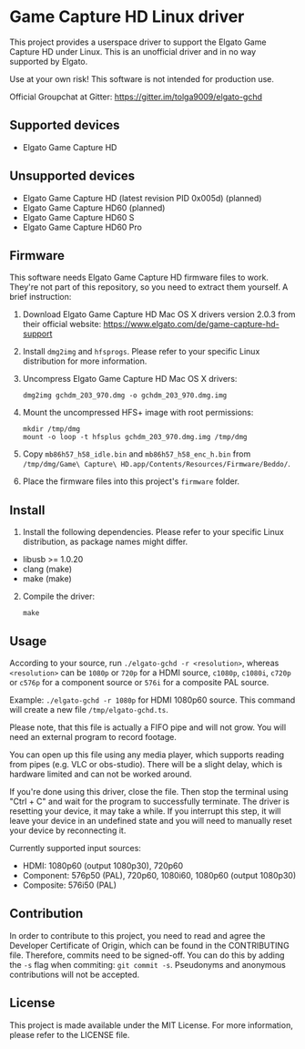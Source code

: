 # Game Capture HD Linux driver

This project provides a userspace driver to support the Elgato Game Capture HD
under Linux. This is an unofficial driver and in no way supported by Elgato.

Use at your own risk! This software is not intended for production use.

Official Groupchat at Gitter: https://gitter.im/tolga9009/elgato-gchd


## Supported devices

* Elgato Game Capture HD


## Unsupported devices

* Elgato Game Capture HD (latest revision PID 0x005d) (planned)
* Elgato Game Capture HD60 (planned)
* Elgato Game Capture HD60 S
* Elgato Game Capture HD60 Pro


## Firmware

This software needs Elgato Game Capture HD firmware files to work. They're not
part of this repository, so you need to extract them yourself. A brief
instruction:

1. Download Elgato Game Capture HD Mac OS X drivers version 2.0.3 from their
official website: https://www.elgato.com/de/game-capture-hd-support

2. Install `dmg2img` and `hfsprogs`. Please refer to your specific Linux
distribution for more information.

3. Uncompress Elgato Game Capture HD Mac OS X drivers:

    ```
    dmg2img gchdm_203_970.dmg -o gchdm_203_970.dmg.img
    ```

4. Mount the uncompressed HFS+ image with root permissions:

    ```
    mkdir /tmp/dmg
    mount -o loop -t hfsplus gchdm_203_970.dmg.img /tmp/dmg
    ```

5. Copy `mb86h57_h58_idle.bin` and `mb86h57_h58_enc_h.bin` from
`/tmp/dmg/Game\ Capture\ HD.app/Contents/Resources/Firmware/Beddo/`.

6. Place the firmware files into this project's `firmware` folder.


## Install

1. Install the following dependencies. Please refer to your specific Linux
distribution, as package names might differ.

  * libusb >= 1.0.20
  * clang (make)
  * make (make)

2. Compile the driver:

    ```
    make
    ```


## Usage

According to your source, run `./elgato-gchd -r <resolution>`, whereas
`<resolution>` can be `1080p` or `720p` for a HDMI source, `c1080p`, `c1080i`,
`c720p` or `c576p` for a component source or `576i` for a composite PAL source.

Example: `./elgato-gchd -r 1080p` for HDMI 1080p60 source. This command will
create a new file `/tmp/elgato-gchd.ts`.

Please note, that this file is actually a FIFO pipe and will not grow. You will
need an external program to record footage.

You can open up this file using any media player, which supports reading from
pipes (e.g. VLC or obs-studio). There will be a slight delay, which is hardware
limited and can not be worked around.

If you're done using this driver, close the file. Then stop the terminal using
"Ctrl + C" and wait for the program to successfully terminate. The driver is
resetting your device, it may take a while. If you interrupt this step, it will
leave your device in an undefined state and you will need to manually reset your
device by reconnecting it.

Currently supported input sources:

* HDMI: 1080p60 (output 1080p30), 720p60
* Component: 576p50 (PAL), 720p60, 1080i60, 1080p60 (output 1080p30)
* Composite: 576i50 (PAL)


## Contribution

In order to contribute to this project, you need to read and agree the Developer
Certificate of Origin, which can be found in the CONTRIBUTING file. Therefore,
commits need to be signed-off. You can do this by adding the `-s` flag when
commiting: `git commit -s`. Pseudonyms and anonymous contributions will not be
accepted.


## License

This project is made available under the MIT License. For more information,
please refer to the LICENSE file.

